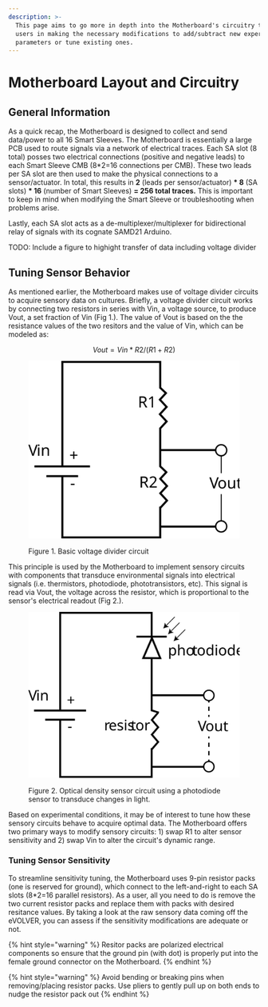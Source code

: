 ```yaml
---
description: >-
  This page aims to go more in depth into the Motherboard's circuitry to assist
  users in making the necessary modifications to add/subtract new experimental
  parameters or tune existing ones.
---
```


# Motherboard Layout and Circuitry

## General Information

As a quick recap, the Motherboard is designed to collect and send data/power to all 16 Smart Sleeves. The Motherboard is essentially a large PCB used to route signals via a network of electrical traces. Each SA slot (8 total) posses two electrical connections (positive and negative leads) to each Smart Sleeve CMB (8\*2=16 connections per CMB). These two leads per SA slot are then used to make the physical connections to a sensor/actuator. In total, this results in **2** (leads per sensor/actuator) **\* 8** (SA slots) **\* 16** (number of Smart Sleeves) **= 256 total traces.** This is important to keep in mind when modifying the Smart Sleeve or troubleshooting when problems arise.

Lastly, each SA slot acts as a de-multiplexer/multiplexer for bidirectional relay of signals with its cognate SAMD21 Arduino.&#x20;

TODO: Include a figure to highight transfer of data including voltage divider

## Tuning Sensor Behavior

As mentioned earlier, the Motherboard makes use of voltage divider circuits to acquire sensory data on cultures. Briefly, a voltage divider circuit works by connecting two resistors in series with Vin, a voltage source, to produce Vout, a set fraction of Vin (Fig 1.). The value of Vout is based on the the resistance values of the two resitors and the value of Vin, which can be modeled as:

$$
Vout = Vin *R2/(R1+R2)
$$

<figure><img src="../../.gitbook/assets/voltage_divider_circuit.svg" alt=""><figcaption><p>Figure 1. Basic voltage divider circuit</p></figcaption></figure>

This principle is used by the Motherboard to implement sensory circuits with components that transduce environmental signals into electrical signals (i.e. thermistors, photodiode, phototransistors, etc). This signal is read via Vout, the voltage across the resistor, which is proportional to the sensor's electrical readout (Fig 2.).

<figure><img src="../../.gitbook/assets/photodiode_circuit.svg" alt=""><figcaption><p>Figure 2. Optical density sensor circuit using a photodiode sensor to transduce changes in light.</p></figcaption></figure>

Based on experimental conditions, it may be of interest to tune how these sensory circuits behave to acquire optimal data. The Motherboard offers two primary ways to modify sensory circuits: 1) swap R1 to alter sensor sensitivity and 2) swap Vin to alter the circuit's dynamic range.

### Tuning Sensor Sensitivity

To streamline sensitivity tuning, the Motherboard uses 9-pin resistor packs (one is reserved for ground), which connect to the left-and-right to each SA slots (8\*2=16 parallel resistors). As a user, all you need to do is remove the two current resistor packs and replace them with packs with desired resitance values. By taking a look at the raw sensory data coming off the eVOLVER, you can assess if the sensitivity modifications are adequate or not.&#x20;

{% hint style="warning" %}
Resitor packs are polarized electrical components so ensure that the ground pin (with dot) is properly put into the female ground connector on the Motherboard.
{% endhint %}

{% hint style="warning" %}
Avoid bending or breaking pins when removing/placing resistor packs. Use pliers to gently pull up on both ends to nudge the resistor pack out&#x20;
{% endhint %}
